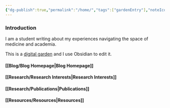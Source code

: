 ```yaml
---
{"dg-publish":true,"permalink":"/home/","tags":["gardenEntry"],"noteIcon":""}
---
```


### Introduction

I am a student writing about my experiences navigating the space of medicine and academia. 

This is a [digital garden](https://github.com/oleeskild/obsidian-digital-garden) and I use Obsidian to edit it. 

#### [[Blog/Blog Homepage\|Blog Homepage]] 

#### [[Research/Research Interests\|Research Interests]]

#### [[Research/Publications\|Publications]]

#### [[Resources/Resources\|Resources]]

